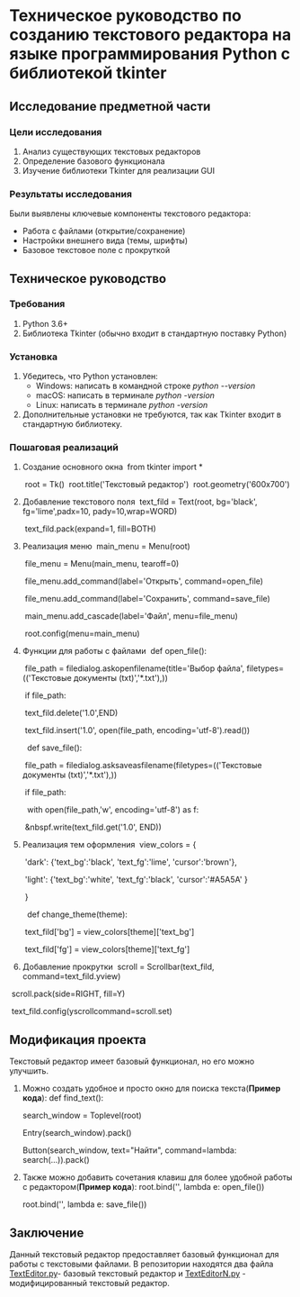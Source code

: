# Техническое руководство по созданию текстового редактора на языке программирования Python c библиотекой tkinter

## Исследование предметной части
### Цели исследования
1. Анализ существующих текстовых редакторов
2. Определение базового функционала
3. Изучение библиотеки Tkinter для реализации GUI

### Результаты исследования
Были выявлены ключевые компоненты текстового редактора:
* Работа с файлами (открытие/сохранение)
* Настройки внешнего вида (темы, шрифты)
* Базовое текстовое поле с прокруткой

## Техническое руководство
### Требования
1. Python 3.6+
2. Библиотека Tkinter (обычно входит в стандартную поставку Python)

### Установка
1. Убедитесь, что Python установлен:
   * Windows: написать в командной строке *python --version*
   * macOS: написать в терминале *python -version*
   * Linux: написать в терминале *python -version*
2. Дополнительные установки не требуются, так как Tkinter входит в стандартную библиотеку.

### Пошаговая реализаций

1. Создание основного окна
   &nbsp;from tkinter import *
   
   &nbsp;root = Tk()
   &nbsp;root.title('Текстовый редактор')
   &nbsp;root.geometry('600x700')

2. Добавление текстового поля
   &nbsp;text_fild = Text(root, bg='black', fg='lime',padx=10, pady=10,wrap=WORD)
   
   &nbsp;text_fild.pack(expand=1, fill=BOTH)
   
4. Реализация меню
   &nbsp;main_menu = Menu(root)
   
   
   &nbsp;file_menu = Menu(main_menu, tearoff=0)
   
   &nbsp;file_menu.add_command(label='Открыть', command=open_file)
   
   &nbsp;file_menu.add_command(label='Сохранить', command=save_file)
   
   &nbsp;main_menu.add_cascade(label='Файл', menu=file_menu)
   

   &nbsp;root.config(menu=main_menu)
   
6. Функции для работы с файлами
   &nbsp;def open_file():
   
   &nbsp;file_path = filedialog.askopenfilename(title='Выбор файла', filetypes=(('Текстовые документы (txt)','*.txt'),))
   
   &nbsp;if file_path:
   
   &nbsp;text_fild.delete('1.0',END)
   
   &nbsp;text_fild.insert('1.0', open(file_path, encoding='utf-8').read())
   
   &nbsp; def save_file():
   
   &nbsp;file_path = filedialog.asksaveasfilename(filetypes=(('Текстовые документы (txt)','*.txt'),))
   
   &nbsp;if file_path:
   
   &nbsp; with open(file_path,'w', encoding='utf-8') as f:
   
   &nbsp;&nbspf.write(text_fild.get('1.0', END))
   
8. Реализация тем оформления
   &nbsp;view_colors = {
   
   &nbsp;'dark': {'text_bg':'black', 'text_fg':'lime', 'cursor':'brown'},
   
   &nbsp;'light': {'text_bg':'white', 'text_fg':'black', 'cursor':'#A5A5A' }
   
   &nbsp;}
   
   &nbsp; def change_theme(theme):
   
   &nbsp;text_fild['bg'] = view_colors[theme]['text_bg']
   
   &nbsp;text_fild['fg'] = view_colors[theme]['text_fg']
   
10. Добавление прокрутки
   &nbsp;scroll = Scrollbar(text_fild, command=text_fild.yview)

   &nbsp;scroll.pack(side=RIGHT, fill=Y)
   
   &nbsp;text_fild.config(yscrollcommand=scroll.set)
   
## Модификация проекта
Текстовый редактор имеет базовый функционал, но его можно улучшить.
1. Можно создать удобное и просто окно для поиска текста(**Пример кода**):
   def find_text():

    search_window = Toplevel(root)
    
    Entry(search_window).pack()
    
    Button(search_window, text="Найти", command=lambda: search(...)).pack()

3. Также можно добавить сочетания клавиш для более удобной работы с редактором(**Пример кода**):
   root.bind('<Control-o>', lambda e: open_file())
   
   root.bind('<Control-s>', lambda e: save_file())
    

## Заключение
Данный текстовый редактор предоставляет базовый функционал для работы с текстовыми файлами. В репозитории находятся два файла [TextEditor.py](TextEditor.py)- базовый текстовый редактор и [TextEditorN.py](TextEditorN.py) - модифицированный текстовый редактор.
   

  
